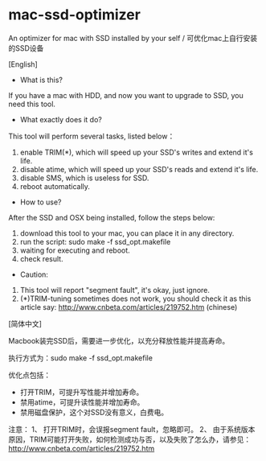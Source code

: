 mac-ssd-optimizer
=================

An optimizer for mac with SSD installed by your self / 可优化mac上自行安装的SSD设备


[English]

 - What is this?

If you have a mac with HDD, and now you want to upgrade to SSD, you need this tool.


 - What exactly does it do?

This tool will perform several tasks, listed below：

1. enable TRIM(*), which will speed up your SSD's writes and extend it's life.
2. disable atime, which will speed up your SSD's reads and extend it's life.
3. disable SMS, which is useless for SSD.
4. reboot automatically.
 

- How to use?

After the SSD and OSX being installed, follow the steps below:

1. download this tool to your mac, you can place it in any directory.
2. run the script: sudo make -f ssd_opt.makefile
3. waiting for executing and reboot.
4. check result.


 - Caution:

1. This tool will report "segment fault", it's okay, just ignore.
2. (*)TRIM-tuning sometimes does not work, you should check it as this article say: http://www.cnbeta.com/articles/219752.htm (chinese)


[简体中文]

Macbook装完SSD后，需要进一步优化，以充分释放性能并提高寿命。

执行方式为：sudo make -f ssd_opt.makefile

优化点包括：
- 打开TRIM，可提升写性能并增加寿命。
-	禁用atime，可提升读性能并增加寿命。
-	禁用磁盘保护，这个对SSD没有意义，白费电。

注意：
1、	打开TRIM时，会误报segment fault，忽略即可。
2、	由于系统版本原因，TRIM可能打开失败，如何检测成功与否，以及失败了怎么办，请参见：http://www.cnbeta.com/articles/219752.htm
